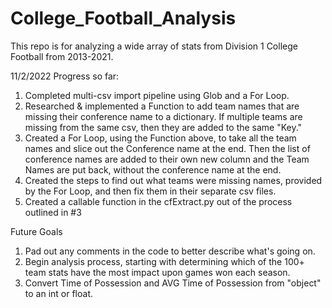 # College_Football_Analysis
This repo is for analyzing a wide array of stats from Division 1 College Football from 2013-2021.

11/2/2022
Progress so far:
1. Completed multi-csv import pipeline using Glob and a For Loop.
2. Researched & implemented a Function to add team names that are missing their conference name to a dictionary. If multiple teams are missing from the same csv, then they are added to the same "Key."
3. Created a For Loop, using the Function above, to take all the team names and slice out the Conference name at the end. Then the list of conference names are added to their own new column and the Team Names are put back, without the conference name at the end.
4. Created the steps to find out what teams were missing names, provided by the For Loop, and then fix them in their separate csv files.
5. Created a callable function in the cfExtract.py out of the process outlined in #3

Future Goals
1. Pad out any comments in the code to better describe what's going on.
2. Begin analysis process, starting with determining which of the 100+ team stats have the most impact upon games won each season.
3. Convert Time of Possession and AVG Time of Possession from "object" to an int or float.